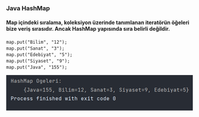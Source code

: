 ### Java HashMap

#### Map içindeki sıralama, koleksiyon üzerinde tanımlanan iteratörün öğeleri bize veriş sırasıdır. Ancak HashMap yapısında sıra belirli değildir.


` map.put("Bilim", "12"); `<br>
`map.put("Sanat", "3");  `<br>
`map.put("Edebiyat", "5"); `<br>
`map.put("Siyaset", "9"); `<br>
`map.put("Java", "155"); `

![img.png](img.png)
